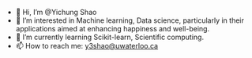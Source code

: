 - 👋 Hi, I’m @Yichung Shao
- 👀 I’m interested in Machine learning, Data science, particularly in their applications aimed at enhancing happiness and well-being.
- 🌱 I’m currently learning Scikit-learn, Scientific computing. 
- 📫 How to reach me: y3shao@uwaterloo.ca

<!---
FrogHarkness/FrogHarkness is a ✨ special ✨ repository because its `README.md` (this file) appears on your GitHub profile.
You can click the Preview link to take a look at your changes.
--->
